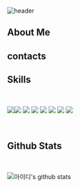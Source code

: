 ![header](https://capsule-render.vercel.app/api?type=waving&color=gradient&height=308&section=header&text=Good%20to%20see%20you%20%F0%9F%A4%97&desc=This%20is%20AiLEE96%20Github&descSize=30&descAlign=63&fontAlignY=40)

## About Me

## contacts

## Skills

<br/>

<img src="https://img.shields.io/badge/Python-3776AB?style=for-the-badge&logo=Python&&logoColor=white"/><img src="https://img.shields.io/badge/Djanog-092E20?style=for-the-badge&logo=django&&logoColor=black"/>
<img src="https://img.shields.io/badge/mysql-4479A1?style=for-the-badge&logo=mysql&&logoColor=black"/>
<img src="https://img.shields.io/badge/AWS-232F3E?style=for-the-badge&logo=amazon AWS&&logoColor=blue"/>
<img src="https://img.shields.io/badge/kubernetes-326CE5?style=for-the-badge&logo=kubernetes&&logoColor=black"/>
<img src="https://img.shields.io/badge/jenkins-D24939?style=for-the-badge&logo=jenkins&&logoColor=black"/>
<img src="https://img.shields.io/badge/docker-2496ED?style=for-the-badge&logo=docker&&logoColor=black"/>
<img src="https://img.shields.io/badge/linux-FCC624?style=for-the-badge&logo=linux&&logoColor=black"/>

<br/>

## Github Stats

<br/>

![아이디's github stats](https://github-readme-stats.vercel.app/api?username=AiLEE96&show_icons=true)
